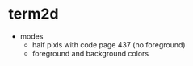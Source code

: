 # term2d

* modes
    * half pixls with code page 437 (no foreground)
    * foreground and background colors

